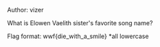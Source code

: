 Author: vizer

What is Elowen Vaelith sister's favorite song name?

Flag format: wwf{die_with_a_smile}
*all lowercase
